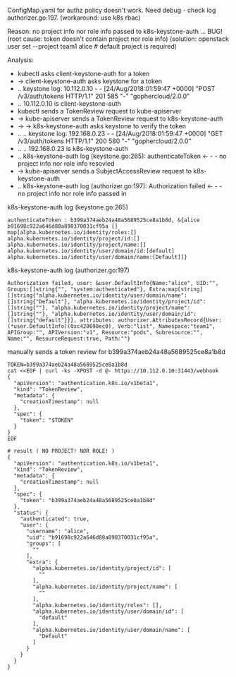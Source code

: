 ConfigMap.yaml for authz policy doesn't work. Need debug - check log authorizer.go:197. (workaround: use k8s rbac)

Reason: no project info nor role info passed to k8s-keystone-auth ... BUG! (root cause: token doesn't contain project nor role info) (solution: openstack user set --project team1 alice # default project is required)

Analysis:
  * kubectl asks client-keystone-auth for a token
  * -> client-keystone-auth asks keystone for a token
  * .. keystone log: 10.112.0.10 - - [24/Aug/2018:01:59:47 +0000] "POST /v3/auth/tokens HTTP/1.1" 201 585 "-" "gophercloud/2.0.0"
  * .. 10.112.0.10 is client-keystone-auth
  * kubectl sends a TokenReview request to kube-apiserver
  * -> kube-apiserver sends a TokenReview request to k8s-keystone-auth
  * -> -> k8s-keystone-auth asks keystone to verify the token
  * .. .. keystone log: 192.168.0.23 - - [24/Aug/2018:01:59:47 +0000] "GET /v3/auth/tokens HTTP/1.1" 200 580 "-" "gophercloud/2.0.0"
  * .. .. 192.168.0.23 is k8s-keystone-auth
  * .. k8s-keystone-auth log (keystone.go:265): authenticateToken <- - - no project info nor role info resovled
  * -> kube-apiserver sends a SubjectAccessReview request to k8s-keystone-auth
  * .. k8s-keystone-auth log (authorizer.go:197): Authorization failed <- - - no project info nor role info passed in

k8s-keystone-auth log (keystone.go:265)
```
authenticateToken : b399a374aeb24a48a5689525ce8a1b8d, &{alice b91698c922a646d88a890370031cf95a [] map[alpha.kubernetes.io/identity/roles:[] alpha.kubernetes.io/identity/project/id:[] alpha.kubernetes.io/identity/project/name:[] alpha.kubernetes.io/identity/user/domain/id:[default] alpha.kubernetes.io/identity/user/domain/name:[Default]]}
```
 
k8s-keystone-auth log (authorizer.go:197)
```
Authorization failed, user: &user.DefaultInfo{Name:"alice", UID:"", Groups:[]string{"", "system:authenticated"}, Extra:map[string][]string{"alpha.kubernetes.io/identity/user/domain/name":[]string{"Default"}, "alpha.kubernetes.io/identity/project/id":[]string{""}, "alpha.kubernetes.io/identity/project/name":[]string{""}, "alpha.kubernetes.io/identity/user/domain/id":[]string{"default"}}}, attributes: authorizer.AttributesRecord{User:(*user.DefaultInfo)(0xc420698ec0), Verb:"list", Namespace:"team1", APIGroup:"", APIVersion:"v1", Resource:"pods", Subresource:"", Name:"", ResourceRequest:true, Path:""}
```

manually sends a token review for b399a374aeb24a48a5689525ce8a1b8d
```
TOKEN=b399a374aeb24a48a5689525ce8a1b8d
cat <<EOF | curl -ks -XPOST -d @- https://10.112.0.10:31443/webhook
{
  "apiVersion": "authentication.k8s.io/v1beta1",
  "kind": "TokenReview",
  "metadata": {
    "creationTimestamp": null
  },
  "spec": {
    "token": "$TOKEN"
  }
}
EOF

# result ( NO PROJECT! NOR ROLE! )
{
  "apiVersion": "authentication.k8s.io/v1beta1",
  "kind": "TokenReview",
  "metadata": {
    "creationTimestamp": null
  },
  "spec": {
    "token": "b399a374aeb24a48a5689525ce8a1b8d"
  },
  "status": {
    "authenticated": true,
    "user": {
      "username": "alice",
      "uid": "b91698c922a646d88a890370031cf95a",
      "groups": [
        ""
      ],
      "extra": {
        "alpha.kubernetes.io/identity/project/id": [
          ""
        ],
        "alpha.kubernetes.io/identity/project/name": [
          ""
        ],
        "alpha.kubernetes.io/identity/roles": [],
        "alpha.kubernetes.io/identity/user/domain/id": [
          "default"
        ],
        "alpha.kubernetes.io/identity/user/domain/name": [
          "Default"
        ]
      }
    }
  }
}
```
